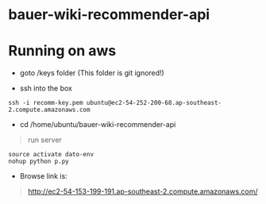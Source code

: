 # bauer-wiki-recommender-api

# Running on aws

* goto /keys folder (This folder is git ignored!)

* ssh into the box

>
	
	ssh -i recomm-key.pem ubuntu@ec2-54-252-200-68.ap-southeast-2.compute.amazonaws.com


* cd /home/ubuntu/bauer-wiki-recommender-api

>run server

	source activate dato-env
	nohup python p.py
	
* Browse link is:
 

>http://ec2-54-153-199-191.ap-southeast-2.compute.amazonaws.com/
